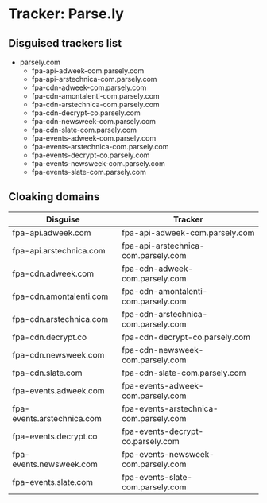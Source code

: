 # Tracker: Parse.ly

## Disguised trackers list

* parsely.com
    * fpa-api-adweek-com.parsely.com
    * fpa-api-arstechnica-com.parsely.com
    * fpa-cdn-adweek-com.parsely.com
    * fpa-cdn-amontalenti-com.parsely.com
    * fpa-cdn-arstechnica-com.parsely.com
    * fpa-cdn-decrypt-co.parsely.com
    * fpa-cdn-newsweek-com.parsely.com
    * fpa-cdn-slate-com.parsely.com
    * fpa-events-adweek-com.parsely.com
    * fpa-events-arstechnica-com.parsely.com
    * fpa-events-decrypt-co.parsely.com
    * fpa-events-newsweek-com.parsely.com
    * fpa-events-slate-com.parsely.com

## Cloaking domains

| Disguise | Tracker |
| ---- | ---- |
| fpa-api.adweek.com | fpa-api-adweek-com.parsely.com |
| fpa-api.arstechnica.com | fpa-api-arstechnica-com.parsely.com |
| fpa-cdn.adweek.com | fpa-cdn-adweek-com.parsely.com |
| fpa-cdn.amontalenti.com | fpa-cdn-amontalenti-com.parsely.com |
| fpa-cdn.arstechnica.com | fpa-cdn-arstechnica-com.parsely.com |
| fpa-cdn.decrypt.co | fpa-cdn-decrypt-co.parsely.com |
| fpa-cdn.newsweek.com | fpa-cdn-newsweek-com.parsely.com |
| fpa-cdn.slate.com | fpa-cdn-slate-com.parsely.com |
| fpa-events.adweek.com | fpa-events-adweek-com.parsely.com |
| fpa-events.arstechnica.com | fpa-events-arstechnica-com.parsely.com |
| fpa-events.decrypt.co | fpa-events-decrypt-co.parsely.com |
| fpa-events.newsweek.com | fpa-events-newsweek-com.parsely.com |
| fpa-events.slate.com | fpa-events-slate-com.parsely.com |